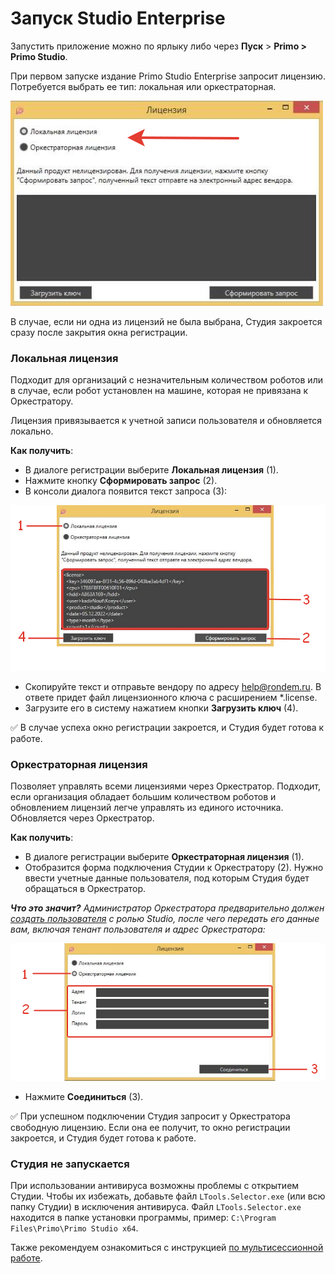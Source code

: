 # Запуск Studio Enterprise

Запустить приложение можно по ярлыку либо через **Пуск** > **Primo > Primo Studio**.

При первом запуске издание Primo Studio Enterprise запросит лицензию. Потребуется выбрать ее тип: локальная или оркестраторная. 

![](<../../.gitbook/assets/Лицензии в Студии.png>)

В случае, если ни одна из лицензий не была выбрана, Студия закроется сразу после закрытия окна регистрации. 

### Локальная лицензия

Подходит для организаций с незначительным количеством роботов или в случае, если робот установлен на машине, которая не привязана к Оркестратору. 

Лицензия привязывается к учетной записи пользователя и обновляется локально.

**Как получить**: 
* В диалоге регистрации выберите **Локальная лицензия** (1).
* Нажмите кнопку **Сформировать запрос** (2).
* В консоли диалога появится текст запроса (3):

![](<../../.gitbook/assets/local-license-for-studio.png>)
    
* Скопируйте текст и отправьте вендору по адресу [help@rondem.ru](mailto:help@rondem.ru). В ответе придет файл лицензионного ключа с расширением \*.license.
* Загрузите его в систему нажатием кнопки **Загрузить ключ** (4). 
    
:white_check_mark: В случае успеха окно регистрации закроется, и Студия будет готова к работе. 

### Оркестраторная лицензия

Позволяет управлять всеми лицензиями через Оркестратор. Подходит, если организация обладает большим количеством роботов и обновлением лицензий легче управлять из единого источника. Обновляется через Оркестратор.

**Как получить**: 
* В диалоге регистрации выберите **Оркестраторная лицензия** (1).
* Отобразится форма подключения Студии к Оркестратору (2). Нужно ввести учетные данные пользователя, под которым Студия будет обращаться в Оркестратор.

***Что это значит?** Администратор Оркестратора предварительно должен [создать пользователя](https://docs.primo-rpa.ru/primo-rpa/orchestrator/settings/users/orch-users) с ролью Studio, после чего передать его данные вам, включая тенант пользователя и адрес Оркестратора:*

![](<../../.gitbook/assets/orch-license-for-studio.png>)

* Нажмите **Соединиться** (3).

:white_check_mark: При успешном подключении Студия запросит у Оркестратора свободную лицензию. Если она ее получит, то окно регистрации закроется, и Студия будет готова к работе. 

### Студия не запускается
При использовании антивируса возможны проблемы с открытием Студии. Чтобы их избежать, добавьте файл `LTools.Selector.exe` (или всю папку Студии) в исключения антивируса. Файл `LTools.Selector.exe` находится в папке установки программы, пример: `C:\Program Files\Primo\Primo Studio x64`.

Также рекомендуем ознакомиться с инструкцией [по мультисессионной работе](https://docs.primo-rpa.ru/primo-rpa/primo-studio/settings/multisession).
